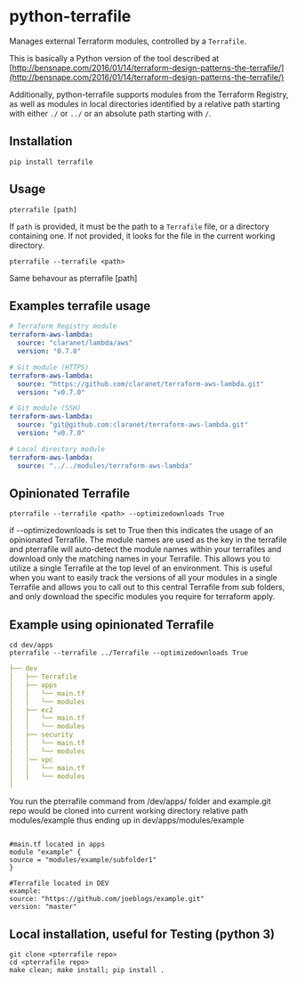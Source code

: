 # python-terrafile

Manages external Terraform modules, controlled by a `Terrafile`.

This is basically a Python version of the tool described at [http://bensnape.com/2016/01/14/terraform-design-patterns-the-terrafile/](http://bensnape.com/2016/01/14/terraform-design-patterns-the-terrafile/)

Additionally, python-terrafile supports modules from the Terraform Registry, as well as modules in local directories identified by a relative path starting with either `./` or `../` or an absolute path starting with `/`.

## Installation

```shell
pip install terrafile
```

## Usage

```shell
pterrafile [path]
```

If `path` is provided, it must be the path to a `Terrafile` file, or a directory containing one. If not provided, it looks for the file in the current working directory.

```shell
pterrafile --terrafile <path>
```

Same behavour as pterrafile [path]


## Examples terrafile usage

```yaml
# Terraform Registry module
terraform-aws-lambda:
  source: "claranet/lambda/aws"
  version: "0.7.0"

# Git module (HTTPS)
terraform-aws-lambda:
  source: "https://github.com/claranet/terraform-aws-lambda.git"
  version: "v0.7.0"

# Git module (SSH)
terraform-aws-lambda:
  source: "git@github.com:claranet/terraform-aws-lambda.git"
  version: "v0.7.0"

# Local directory module
terraform-aws-lambda:
  source: "../../modules/terraform-aws-lambda"
```

## Opinionated Terrafile

```shell
pterrafile --terrafile <path> --optimizedownloads True
```

if --optimizedownloads is set to True then this indicates the usage of an opinionated Terrafile. The module names are used as the key in the terrafile and pterrafile will auto-detect the module names within your terrafiles and download only the matching names in your Terrafile. This allows you to utilize a single Terrafile at the top level of an environment. This is useful when you want to easily track the versions of all your modules in a single Terrafile and allows you to call out to this central Terrafile from sub folders, and only download the specific modules you require for terraform apply.

## Example using opinionated Terrafile

```shell
cd dev/apps
pterrafile --terrafile ../Terrafile --optimizedownloads True
```

```yaml 
├── dev
│   ├── Terrafile
│   ├── apps
│   │   └── main.tf
│   │   └── modules
│   ├── ec2
│   │   └── main.tf
│   │   └── modules
│   ├── security
│   │   └── main.tf
│   │   └── modules
│   │── vpc
│   │   └── main.tf
│   │   └── modules
│
```
You run the pterrafile command from /dev/apps/ folder and example.git repo would be cloned into current working directory relative path modules/example thus ending up in dev/apps/modules/example
```

#main.tf located in apps
module "example" {
source = "modules/example/subfolder1"
}

#Terrafile located in DEV
example:
source: "https://github.com/joeblogs/example.git"
version: "master"
```
 
## Local installation, useful for Testing (python 3)
```shell
git clone <pterrafile repo>
cd <pterrafile repo>
make clean; make install; pip install .
```
